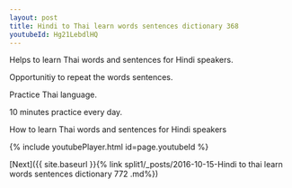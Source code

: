 ```yaml
---
layout: post
title: Hindi to Thai learn words sentences dictionary 368 
youtubeId: Hg21LebdlHQ
---
```

 
 
Helps to learn Thai words and sentences for Hindi speakers.

Opportunitiy to repeat the words sentences. 

Practice Thai language. 
 
10 minutes practice every day. 
 
How to learn Thai words and sentences for Hindi speakers 
 
{% include youtubePlayer.html id=page.youtubeId %}
 
 
[Next]({{ site.baseurl }}{% link  split1/_posts/2016-10-15-Hindi to thai learn words sentences dictionary 772 .md%})
 
